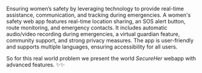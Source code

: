 Ensuring women’s safety by leveraging technology to provide real-time assistance, communication, and tracking during emergencies.
A women's safety web app features real-time location sharing, an SOS alert button, route monitoring, and emergency contacts. 
It includes automatic audio/video recording during emergencies, a virtual guardian feature, community support, and strong privacy measures. 
The app is user-friendly and supports multiple languages, ensuring accessibility for all users.

So for this real world problem we present the world *SecureHer* webapp with advanced features.
✨✨
